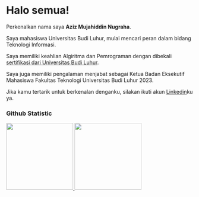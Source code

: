 # Halo semua! 

Perkenalkan nama saya **Aziz Mujahiddin Nugraha**.<br>

Saya mahasiswa Universitas Budi Luhur, mulai mencari peran dalam bidang Teknologi Informasi.<br>

Saya memiliki keahlian Algiritma dan Pemrograman dengan dibekali [sertifikasi dari Universitas Budi Luhur](https://drive.google.com/file/d/1m14XoOHaK5cWyOto8rtmCDit9hIWoszF/view).<br>

Saya juga memiliki pengalaman menjabat sebagai Ketua Badan Eksekutif Mahasiswa Fakultas Teknologi Universitas Budi Luhur 2023.<br>

Jika kamu tertarik untuk berkenalan denganku, silakan ikuti akun [Linkedin](https://www.linkedin.com/in/aziz-mujahiddin-nugraha/)ku ya.

### Github Statistic
<p align="left">
<a href="https://github.com/FingersArts">
  <img height="180em" src="https://github-readme-stats-eight-theta.vercel.app/api?username=penuliscode&show_icons=true&theme=algolia&include_all_commits=true&count_private=true"/>
  <img height="180em" src="https://github-readme-stats-eight-theta.vercel.app/api/top-langs/?username=penuliscode&layout=compact&layout=compact&theme=algolia"/>
</a>
</p>
